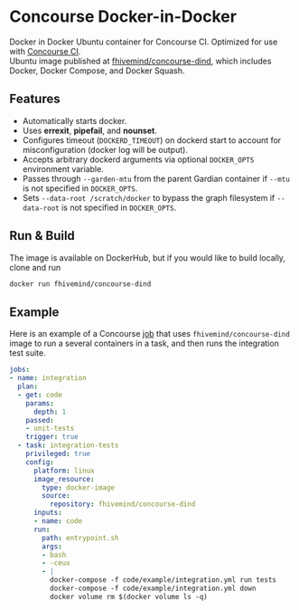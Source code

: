 # Concourse Docker-in-Docker

Docker in Docker Ubuntu container for Concourse CI. Optimized for use with [Concourse CI](http://concourse.ci/).    
Ubuntu image published at [fhivemind/concourse-dind](https://hub.docker.com/r/fhivemind/concourse-dind/), which includes Docker, Docker Compose, and Docker Squash.

## Features

- Automatically starts docker.
- Uses **errexit**, **pipefail**, and **nounset**.
- Configures timeout (`DOCKERD_TIMEOUT`) on dockerd start to account for misconfiguration (docker log will be output).
- Accepts arbitrary dockerd arguments via optional `DOCKER_OPTS` environment variable.
- Passes through `--garden-mtu` from the parent Gardian container if `--mtu` is not specified in `DOCKER_OPTS`.
- Sets `--data-root /scratch/docker` to bypass the graph filesystem if `--data-root` is not specified in `DOCKER_OPTS`.

## Run & Build
The image is available on DockerHub, but if you would like to build locally, clone and run

```bash
docker run fhivemind/concourse-dind
```

## Example
Here is an example of a Concourse [job](http://concourse.ci/concepts.html) that uses `fhivemind/concourse-dind` image to run a several containers in a task, and then runs the integration test suite.

```yaml
jobs:
- name: integration
  plan:
  - get: code
    params:
      depth: 1
    passed:
    - unit-tests
    trigger: true
  - task: integration-tests
    privileged: true
    config:
      platform: linux
      image_resource:
        type: docker-image
        source:
          repository: fhivemind/concourse-dind
      inputs:
      - name: code
      run:
        path: entrypoint.sh
        args:
        - bash
        - -ceux
        - |
          docker-compose -f code/example/integration.yml run tests
          docker-compose -f code/example/integration.yml down
          docker volume rm $(docker volume ls -q)
```
